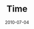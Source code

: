 ---
layout: message
category: message
series: "House Work"
title: "Time"
date: 2010-07-04
audio-description: "Chuck Mingo discusses how to line up our calendar with our passions."
audio: "http://s3.amazonaws.com/crossroadsaudiomessages/HouseWork04.mp3"
audio-title: "Time"
audio-duration: "39&#58;59"
program-description: "Time (Program)"
program: "http://www.crossroads.net/players/media/hq/07-03-04-10Program.pdf"
program-title: "Time (Program)"
video-description: "Chuck Mingo discusses how to line up our calendar with our passions."
video-title: "Time"
video: "https://s3.amazonaws.com/crossroadsvideomessages/HouseWork04.mp4"
---